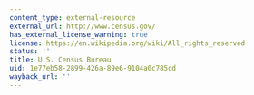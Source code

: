 ```yaml
---
content_type: external-resource
external_url: http://www.census.gov/
has_external_license_warning: true
license: https://en.wikipedia.org/wiki/All_rights_reserved
status: ''
title: U.S. Census Bureau
uid: 1e77eb58-2899-426a-89e6-9104a0c785cd
wayback_url: ''
---
```

